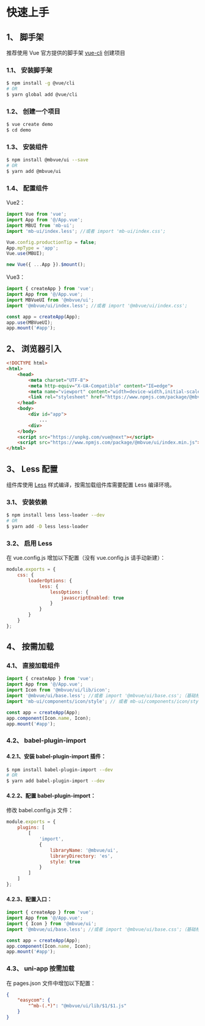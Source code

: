 # 快速上手

## 1、 脚手架

推荐使用 Vue 官方提供的脚手架 [vue-cli](https://cli.vuejs.org/zh/) 创建项目

### 1.1、 安装脚手架

```bash
$ npm install -g @vue/cli
# OR
$ yarn global add @vue/cli
```

### 1.2、 创建一个项目

```bash
$ vue create demo
$ cd demo
```

### 1.3、 安装组件

```bash
$ npm install @mbvue/ui --save
# OR
$ yarn add @mbvue/ui
```

### 1.4、 配置组件

Vue2：

```js
import Vue from 'vue';
import App from '@/App.vue';
import MBUI from 'mb-ui';
import 'mb-ui/index.less'; //或者 import 'mb-ui/index.css';

Vue.config.productionTip = false;
App.mpType = 'app';
Vue.use(MBUI);

new Vue({ ...App }).$mount();
```

Vue3：

```js
import { createApp } from 'vue';
import App from '@/App.vue';
import MBVueUI from '@mbvue/ui';
import '@mbvue/ui/index.less'; //或者 import '@mbvue/ui/index.css';

const app = createApp(App);
app.use(MBVueUI);
app.mount('#app');
```

## 2、 浏览器引入

```html
<!DOCTYPE html>
<html>
    <head>
        <meta charset="UTF-8">
        <meta http-equiv="X-UA-Compatible" content="IE=edge">
        <meta name="viewport" content="width=device-width,initial-scale=1.0">
        <link rel="stylesheet" href="https://www.npmjs.com/package/@mbvue/ui/index.css">
    </head>
    <body>
        <div id="app">
            ...
        <div>
    </body>
    <script src="https://unpkg.com/vue@next"></script>
    <script src="https://www.npmjs.com/package/@mbvue/ui/index.min.js"></script>
</html>
```

## 3、 Less 配置

组件库使用 [Less](http://lesscss.cn/) 样式编译，按需加载组件库需要配置 Less 编译环境。

### 3.1、 安装依赖

```bash
$ npm install less less-loader --dev
# OR
$ yarn add -D less less-loader
```

### 3.2、 启用 Less

在 vue.config.js 增加以下配置（没有 vue.config.js 请手动新建）：

```js
module.exports = {
    css: {
        loaderOptions: {
            less: {
                lessOptions: {
                    javascriptEnabled: true
                }
            }
        }
    }
};
```

## 4、 按需加载

### 4.1、 直接加载组件

```js
import { createApp } from 'vue';
import App from '@/App.vue';
import Icon from '@mbvue/ui/lib/icon';
import '@mbvue/ui/base.less'; //或者 import '@mbvue/ui/base.css';（基础标签，可不导入）
import 'mb-ui/components/icon/style'; // 或者 mb-ui/components/icon/style/css 加载 css 文件

const app = createApp(App);
app.component(Icon.name, Icon);
app.mount('#app');
```

### 4.2、 babel-plugin-import

#### 4.2.1、安装 babel-plugin-import 插件：

```bash
$ npm install babel-plugin-import --dev
# OR
$ yarn add babel-plugin-import --dev
```

#### 4.2.2、配置 babel-plugin-import：

修改 babel.config.js 文件：

```js
module.exports = {
    plugins: [
        [
            'import',
            {
                libraryName: '@mbvue/ui',
                libraryDirectory: 'es',
                style: true
            }
        ]
    ]
};
```

#### 4.2.3、配置入口：

```js
import { createApp } from 'vue';
import App from '@/App.vue';
import { Icon } from '@mbvue/ui';
import '@mbvue/ui/base.less'; //或者 import '@mbvue/ui/base.css';（基础标签，可不导入）

const app = createApp(App);
app.component(Icon.name, Icon);
app.mount('#app');
```

### 4.3、 uni-app 按需加载

在 pages.json 文件中增加以下配置：

```json
{
    "easycom": {
        "^mb-(.*)": "@mbvue/ui/lib/$1/$1.js"
    }
}
```
